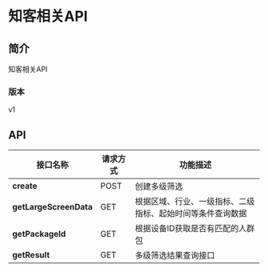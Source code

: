 # 知客相关API


## 简介
知客相关API


### 版本
v1


## API
|接口名称|请求方式|功能描述|
|---|---|---|
|**create**|POST|创建多级筛选|
|**getLargeScreenData**|GET|根据区域、行业、一级指标、二级指标、起始时间等条件查询数据|
|**getPackageId**|GET|根据设备ID获取是否有匹配的人群包|
|**getResult**|GET|多级筛选结果查询接口|
